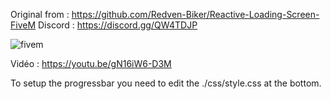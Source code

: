 Original from : https://github.com/Redven-Biker/Reactive-Loading-Screen-FiveM
Discord : https://discord.gg/QW4TDJP

![fivem](https://i.imgur.com/hITZLd6.jpg)

Vidéo : https://youtu.be/gN16iW6-D3M

To setup the progressbar you need to edit the ./css/style.css at the bottom.
